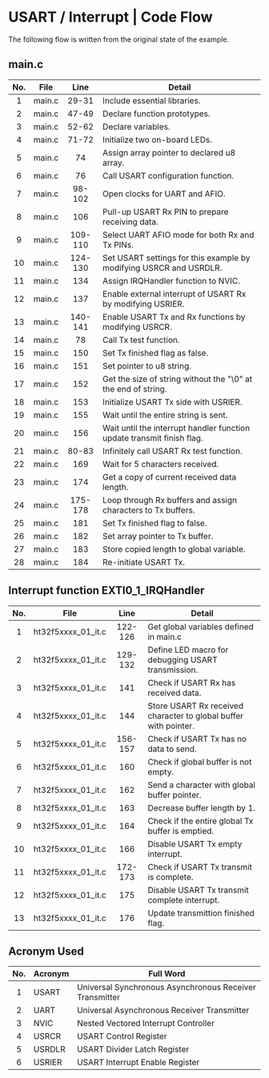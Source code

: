 # USART / Interrupt | Code Flow

The following flow is written from the original state of the example.

## main.c

| No. |  File  |  Line   | Detail                                                                 |
| :-: | :----: | :-----: | ---------------------------------------------------------------------- |
|  1  | main.c |  29-31  | Include essential libraries.                                           |
|  2  | main.c |  47-49  | Declare function prototypes.                                           |
|  3  | main.c |  52-62  | Declare variables.                                                     |
|  4  | main.c |  71-72  | Initialize two on-board LEDs.                                          |
|  5  | main.c |   74    | Assign array pointer to declared u8 array.                             |
|  6  | main.c |   76    | Call USART configuration function.                                     |
|  7  | main.c | 98-102  | Open clocks for UART and AFIO.                                         |
|  8  | main.c |   106   | Pull-up USART Rx PIN to prepare receiving data.                        |
|  9  | main.c | 109-110 | Select UART AFIO mode for both Rx and Tx PINs.                         |
| 10  | main.c | 124-130 | Set USART settings for this example by modifying USRCR and USRDLR.     |
| 11  | main.c |   134   | Assign IRQHandler function to NVIC.                                    |
| 12  | main.c |   137   | Enable external interrupt of USART Rx by modifying USRIER.             |
| 13  | main.c | 140-141 | Enable USART Tx and Rx functions by modifying USRCR.                   |
| 14  | main.c |   78    | Call Tx test function.                                                 |
| 15  | main.c |   150   | Set Tx finished flag as false.                                         |
| 16  | main.c |   151   | Set pointer to u8 string.                                              |
| 17  | main.c |   152   | Get the size of string without the "\0" at the end of string.          |
| 18  | main.c |   153   | Initialize USART Tx side with USRIER.                                  |
| 19  | main.c |   155   | Wait until the entire string is sent.                                  |
| 20  | main.c |   156   | Wait until the interrupt handler function update transmit finish flag. |
| 21  | main.c |  80-83  | Infinitely call USART Rx test function.                                |
| 22  | main.c |   169   | Wait for 5 characters received.                                        |
| 23  | main.c |   174   | Get a copy of current received data length.                            |
| 24  | main.c | 175-178 | Loop through Rx buffers and assign characters to Tx buffers.           |
| 25  | main.c |   181   | Set Tx finished flag to false.                                         |
| 26  | main.c |   182   | Set array pointer to Tx buffer.                                        |
| 27  | main.c |   183   | Store copied length to global variable.                                |
| 28  | main.c |   184   | Re-initiate USART Tx.                                                  |


## Interrupt function EXTI0_1_IRQHandler

| No. |        File        |  Line   | Detail                                                           |
| :-: | :----------------: | :-----: | ---------------------------------------------------------------- |
|  1  | ht32f5xxxx_01_it.c | 122-126 | Get global variables defined in main.c                           |
|  2  | ht32f5xxxx_01_it.c | 129-132 | Define LED macro for debugging USART transmission.               |
|  3  | ht32f5xxxx_01_it.c |   141   | Check if USART Rx has received data.                             |
|  4  | ht32f5xxxx_01_it.c |   144   | Store USART Rx received character to global buffer with pointer. |
|  5  | ht32f5xxxx_01_it.c | 156-157 | Check if USART Tx has no data to send.                           |
|  6  | ht32f5xxxx_01_it.c |   160   | Check if global buffer is not empty.                             |
|  7  | ht32f5xxxx_01_it.c |   162   | Send a character with global buffer pointer.                     |
|  8  | ht32f5xxxx_01_it.c |   163   | Decrease buffer length by 1.                                     |
|  9  | ht32f5xxxx_01_it.c |   164   | Check if the entire global Tx buffer is emptied.                 |
| 10  | ht32f5xxxx_01_it.c |   166   | Disable USART Tx empty interrupt.                                |
| 11  | ht32f5xxxx_01_it.c | 172-173 | Check if USART Tx transmit is complete.                          |
| 12  | ht32f5xxxx_01_it.c |   175   | Disable USART Tx transmit complete interrupt.                    |
| 13  | ht32f5xxxx_01_it.c |   176   | Update transmittion finished flag.                               |

## Acronym Used

| No. | Acronym | Full Word                                               |
| :-: | ------- | ------------------------------------------------------- |
|  1  | USART   | Universal Synchronous Asynchronous Receiver Transmitter |
|  2  | UART    | Universal Asynchronous Receiver Transmitter             |
|  3  | NVIC    | Nested Vectored Interrupt Controller                    |
|  4  | USRCR   | USART Control Register                                  |
|  5  | USRDLR  | USART Divider Latch Register                            |
|  6  | USRIER  | USART Interrupt Enable Register                         |
